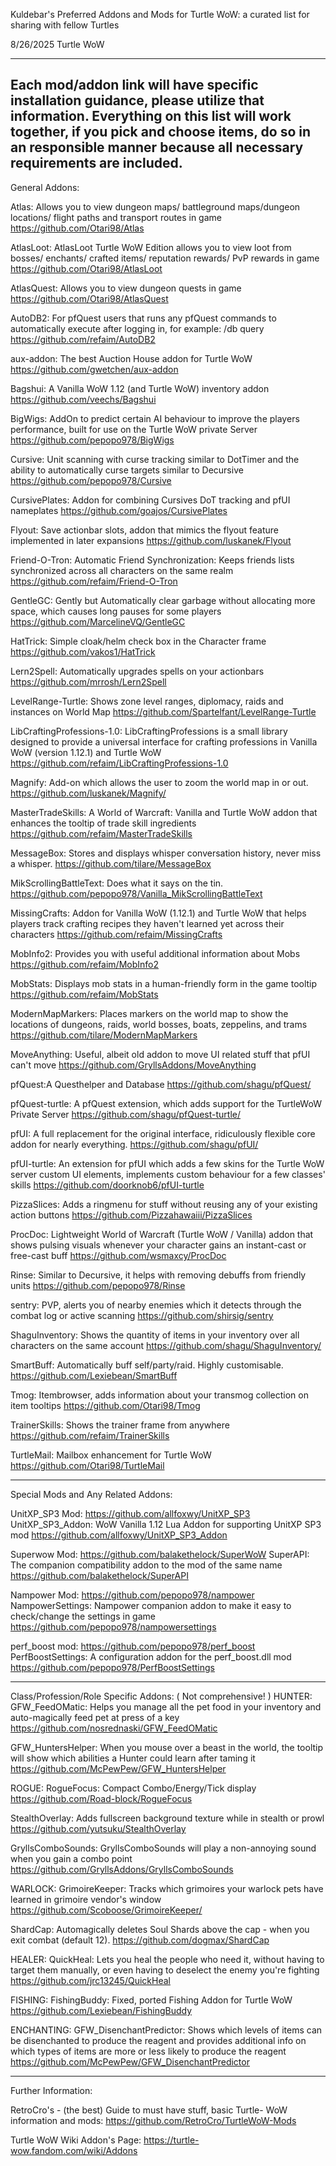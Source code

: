 Kuldebar's Preferred Addons and Mods for Turtle WoW: a curated list for sharing with fellow Turtles

8/26/2025 Turtle WoW

--------------------------------------
Each mod/addon link will have specific installation guidance, please utilize that information. Everything on this list will work together, if you pick and choose items, do so in an responsible manner because all necessary requirements are included.
--------------------------------------

General Addons:

Atlas: Allows you to view dungeon maps/ battleground maps/dungeon locations/ flight paths and transport routes in game
https://github.com/Otari98/Atlas

AtlasLoot: AtlasLoot Turtle WoW Edition allows you to view loot from bosses/ enchants/ crafted items/ reputation rewards/ PvP rewards in game
https://github.com/Otari98/AtlasLoot

AtlasQuest: Allows you to view dungeon quests in game
https://github.com/Otari98/AtlasQuest

AutoDB2: For pfQuest users that runs any pfQuest commands to automatically execute after logging in, for example: /db query
https://github.com/refaim/AutoDB2

aux-addon: The best Auction House addon for Turtle WoW
https://github.com/gwetchen/aux-addon

Bagshui: A Vanilla WoW 1.12 (and Turtle WoW) inventory addon
https://github.com/veechs/Bagshui

BigWigs: AddOn to predict certain AI behaviour to improve the players performance, built for use on the Turtle WoW private Server
https://github.com/pepopo978/BigWigs

Cursive: Unit scanning with curse tracking similar to DotTimer and the ability to automatically curse targets similar to Decursive
https://github.com/pepopo978/Cursive

CursivePlates: Addon for combining Cursives DoT tracking and pfUI nameplates
https://github.com/goajos/CursivePlates

Flyout: Save actionbar slots, addon that mimics the flyout feature implemented in later expansions
https://github.com/luskanek/Flyout

Friend-O-Tron: Automatic Friend Synchronization: Keeps friends lists synchronized across all characters on the same realm
https://github.com/refaim/Friend-O-Tron

GentleGC: Gently but Automatically clear garbage without allocating more space, which causes long pauses for some players
https://github.com/MarcelineVQ/GentleGC

HatTrick: Simple cloak/helm check box in the Character frame
https://github.com/vakos1/HatTrick

Lern2Spell: Automatically upgrades spells on your actionbars
https://github.com/mrrosh/Lern2Spell

LevelRange-Turtle: Shows zone level ranges, diplomacy, raids and instances on World Map
https://github.com/Spartelfant/LevelRange-Turtle

LibCraftingProfessions-1.0: LibCraftingProfessions is a small library designed to provide a universal interface for crafting professions in Vanilla WoW (version 1.12.1) and Turtle WoW
https://github.com/refaim/LibCraftingProfessions-1.0

Magnify: Add-on which allows the user to zoom the world map in or out.
https://github.com/luskanek/Magnify/

MasterTradeSkills: A World of Warcraft: Vanilla and Turtle WoW addon that enhances the tooltip of trade skill ingredients
https://github.com/refaim/MasterTradeSkills

MessageBox: Stores and displays whisper conversation history, never miss a whisper.
https://github.com/tilare/MessageBox

MikScrollingBattleText: Does what it says on the tin.
https://github.com/pepopo978/Vanilla_MikScrollingBattleText

MissingCrafts: Addon for Vanilla WoW (1.12.1) and Turtle WoW that helps players track crafting recipes they haven't learned yet across their characters
https://github.com/refaim/MissingCrafts

MobInfo2: Provides you with useful additional information about Mobs
https://github.com/refaim/MobInfo2

MobStats: Displays mob stats in a human-friendly form in the game tooltip
https://github.com/refaim/MobStats

ModernMapMarkers: Places markers on the world map to show the locations of dungeons, raids, world bosses, boats, zeppelins, and trams
https://github.com/tilare/ModernMapMarkers

MoveAnything: Useful, albeit old addon to move UI related stuff that pfUI can't move
https://github.com/GryllsAddons/MoveAnything

pfQuest:A Questhelper and Database
https://github.com/shagu/pfQuest/

pfQuest-turtle: A pfQuest extension, which adds support for the TurtleWoW Private Server
https://github.com/shagu/pfQuest-turtle/

pfUI: A full replacement for the original interface, ridiculously flexible core addon for nearly everything.
https://github.com/shagu/pfUI/

pfUI-turtle: An extension for pfUI which adds a few skins for the Turtle WoW server custom UI elements, implements custom behaviour for a few classes' skills
https://github.com/doorknob6/pfUI-turtle

PizzaSlices: Adds a ringmenu for stuff without reusing any of your existing action buttons
https://github.com/Pizzahawaiii/PizzaSlices

ProcDoc: Lightweight World of Warcraft (Turtle WoW / Vanilla) addon that shows pulsing visuals whenever your character gains an instant-cast or free-cast buff
https://github.com/wsmaxcy/ProcDoc

Rinse: Similar to Decursive, it helps with removing debuffs from friendly units
https://github.com/pepopo978/Rinse

sentry: PVP, alerts you of nearby enemies which it detects through the combat log or active scanning
https://github.com/shirsig/sentry

ShaguInventory: Shows the quantity of items in your inventory over all characters on the same account
https://github.com/shagu/ShaguInventory/

SmartBuff: Automatically buff self/party/raid. Highly customisable.
https://github.com/Lexiebean/SmartBuff

Tmog: Itembrowser, adds information about your transmog collection on item tooltips
https://github.com/Otari98/Tmog

TrainerSkills: Shows the trainer frame from anywhere
https://github.com/refaim/TrainerSkills

TurtleMail: Mailbox enhancement for Turtle WoW
https://github.com/Otari98/TurtleMail

--------------------------------------

Special Mods and Any Related Addons:

UnitXP_SP3 Mod: https://github.com/allfoxwy/UnitXP_SP3
UnitXP_SP3_Addon: WoW Vanilla 1.12 Lua Addon for supporting UnitXP SP3 mod
https://github.com/allfoxwy/UnitXP_SP3_Addon

Superwow Mod: https://github.com/balakethelock/SuperWoW
SuperAPI: The companion compatibility addon to the mod of the same name
https://github.com/balakethelock/SuperAPI

Nampower Mod: https://github.com/pepopo978/nampower
NampowerSettings: Nampower companion addon to make it easy to check/change the settings in game
https://github.com/pepopo978/nampowersettings

perf_boost mod: https://github.com/pepopo978/perf_boost
PerfBoostSettings: A configuration addon for the perf_boost.dll mod
https://github.com/pepopo978/PerfBoostSettings

--------------------------------------

Class/Profession/Role Specific Addons:
( Not comprehensive! )
HUNTER:
GFW_FeedOMatic: Helps you manage all the pet food in your inventory and auto-magically feed pet at press of a key
https://github.com/nosrednaski/GFW_FeedOMatic

GFW_HuntersHelper: When you mouse over a beast in the world, the tooltip will show which abilities a Hunter could learn after taming it
https://github.com/McPewPew/GFW_HuntersHelper

ROGUE:
RogueFocus: Compact Combo/Energy/Tick display
https://github.com/Road-block/RogueFocus

StealthOverlay: Adds fullscreen background texture while in stealth or prowl
https://github.com/yutsuku/StealthOverlay

GryllsComboSounds: GryllsComboSounds will play a non-annoying sound when you gain a combo point
https://github.com/GryllsAddons/GryllsComboSounds

WARLOCK:
GrimoireKeeper:  Tracks which grimoires your warlock pets have learned in grimoire vendor's window
https://github.com/Scoboose/GrimoireKeeper/

ShardCap: Automagically deletes Soul Shards above the cap - when you exit combat (default 12).
https://github.com/dogmax/ShardCap

HEALER:
QuickHeal: Lets you heal the people who need it, without having to target them manually, or even having to deselect the enemy you're fighting
https://github.com/jrc13245/QuickHeal

FISHING:
FishingBuddy: Fixed, ported Fishing Addon for Turtle WoW
https://github.com/Lexiebean/FishingBuddy

ENCHANTING:
GFW_DisenchantPredictor: Shows which levels of items can be disenchanted to produce the reagent and provides additional info on which types of items are more or less likely to produce the reagent
https://github.com/McPewPew/GFW_DisenchantPredictor

--------------------------------------
Further Information:

RetroCro's - (the best) Guide to must have stuff, basic Turtle- WoW information and mods:
https://github.com/RetroCro/TurtleWoW-Mods

Turtle WoW Wiki Addon's Page:
https://turtle-wow.fandom.com/wiki/Addons


